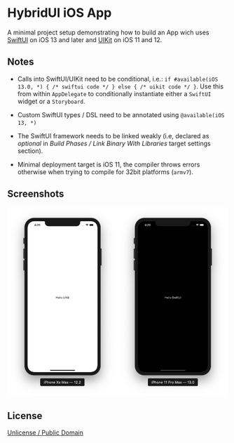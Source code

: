# HybridUI iOS App

A minimal project setup demonstrating how to build an App wich uses [SwiftUI](https://developer.apple.com/documentation/swiftui) on iOS 13 and later and [UIKit](https://developer.apple.com/documentation/uikit) on iOS 11 and 12.

## Notes

* Calls into SwiftUI/UIKit need to be conditional, i.e.: `if #available(iOS 13.0, *) { /* swiftui code */ } else { /* uikit code */ }`. Use this from within `AppDelegate` to conditionally instantiate either a `SwiftUI` widget or a `Storyboard`.

* Custom SwiftUI types / DSL need to be annotated using `@available(iOS 13, *)`
* The SwiftUI framework needs to be linked weakly (i.e, declared as *optional* in *Build Phases  / Link Binary With Libraries* target settings section).
* Minimal deployment target is iOS 11, the compiler throws errors otherwise when trying to compile for 32bit platforms (`armv7`).

## Screenshots

![Simulator Screenshots](README.d/screenshots.png)

## License

[Unlicense / Public Domain](https://unlicense.org/)

